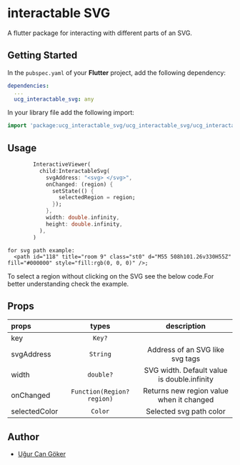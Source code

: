 # interactable SVG

A flutter package for interacting with different parts of an SVG.


## Getting Started

In the `pubspec.yaml` of your **Flutter** project, add the following dependency:

```yaml
dependencies:
  ...
  ucg_interactable_svg: any
```

In your library file add the following import:

```dart
import 'package:ucg_interactable_svg/ucg_interactable_svg/ucg_interactable_svg.dart';
```

## Usage

```dart
        InteractiveViewer(
          child:InteractableSvg(
            svgAddress: "<svg> </svg>",
            onChanged: (region) {
              setState(() {
                selectedRegion = region;
              });
            },
            width: double.infinity,
            height: double.infinity,
          ),
        )
```

```
for svg path example:
  <path id="118" title="room 9" class="st0" d="M55 508h101.26v330H55Z" fill="#000000" style="fill:rgb(0, 0, 0)" />;

```
To select a region without clicking on the SVG see the below code.For better understanding check the example.
## Props
| props                   |           types            |                     description                      |
| :---------------------- |:--------------------------:|:----------------------------------------------------:|
| key        |           `Key?`           |                                                      |
| svgAddress       |          `String`          |    Address of an SVG like  svg tags    |
| width           |         `double?`          |     SVG width. Default value is double.infinity      |
| onChanged       | `Function(Region? region)` |       Returns new region value when it changed       |
| selectedColor       | `Color` |       Selected svg path color       |


Author
------

* [Uğur Can Göker](https://github.com/ugurgoker)
